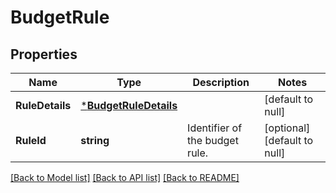 # BudgetRule

## Properties
Name | Type | Description | Notes
------------ | ------------- | ------------- | -------------
**RuleDetails** | [***BudgetRuleDetails**](BudgetRuleDetails.md) |  | [default to null]
**RuleId** | **string** | Identifier of the budget rule. | [optional] [default to null]

[[Back to Model list]](../README.md#documentation-for-models) [[Back to API list]](../README.md#documentation-for-api-endpoints) [[Back to README]](../README.md)


